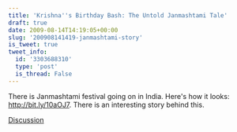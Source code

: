 ```yaml
---
title: 'Krishna''s Birthday Bash: The Untold Janmashtami Tale'
draft: true
date: 2009-08-14T14:19:05+00:00
slug: '200908141419-janmashtami-story'
is_tweet: true
tweet_info:
  id: '3303688310'
  type: 'post'
  is_thread: False
---
```




There is Janmashtami festival going on in India. Here's how it looks: http://bit.ly/10aOJ7. There is an interesting story behind this.

[Discussion](https://x.com/sytelus/status/3303688310)
